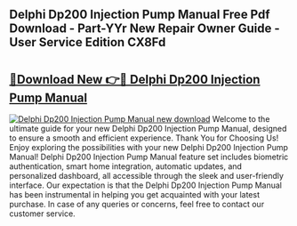## Delphi Dp200 Injection Pump Manual Free Pdf Download - Part-YYr New Repair Owner Guide - User Service Edition CX8Fd

# <h2><a href="http://bc50001.oget.top/?id=Delphi+Dp200+Injection+Pump+Manual">🔗Download New 👉🔴 Delphi Dp200 Injection Pump Manual</a></h2>

[![Delphi Dp200 Injection Pump Manual new download](https://i.imgur.com/5g1atiW.png)](http://bc50001.oget.top/?id=Delphi+Dp200+Injection+Pump+Manual)
Welcome to the ultimate guide for your new Delphi Dp200 Injection Pump Manual, designed to ensure a smooth and efficient experience. Thank You for Choosing Us! Enjoy exploring the possibilities with your new Delphi Dp200 Injection Pump Manual! Delphi Dp200 Injection Pump Manual feature set includes biometric authentication, smart home integration, automatic updates, and personalized dashboard, all accessible through the sleek and user-friendly interface. Our expectation is that the Delphi Dp200 Injection Pump Manual has been instrumental in helping you get acquainted with your latest purchase. In case of any queries or concerns, feel free to contact our customer service.

